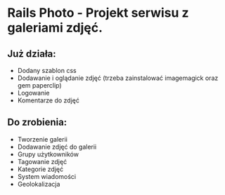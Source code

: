 # Rails Photo - Projekt serwisu z galeriami zdjęć.

## Już działa:

* Dodany szablon css
* Dodawanie i oglądanie zdjęć (trzeba zainstalować imagemagick oraz gem paperclip)
* Logowanie
* Komentarze do zdjęć

## Do zrobienia:

* Tworzenie galerii
* Dodawanie zdjęć do galerii
* Grupy użytkowników
* Tagowanie zdjęć
* Kategorie zdjęć
* System wiadomości
* Geolokalizacja

